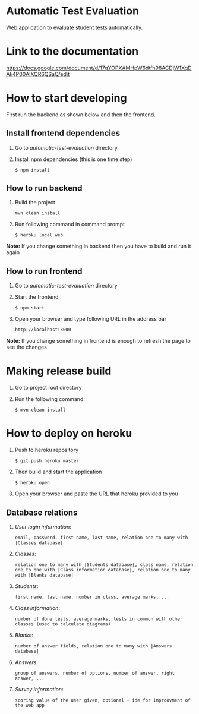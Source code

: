 Automatic Test Evaluation
======================

Web application to evaluate student tests automatically.

# Link to the documentation

https://docs.google.com/document/d/17gYOPXAMHpW6dtfh98ACDjW1XqDAk4P00AlXQR6QSaQ/edit

# How to start developing

First run the backend as shown below and then the frontend.

Install frontend dependencies
-----------------------------
1. Go to *automatic-test-evaluation* directory
2. Install npm dependencies (this is one time step)

    `$ npm install`

How to run backend
------------------
1. Build the project

    `mvn clean install`
2. Run following command in command prompt

    `$ heroku local web`

**Note:** If you change something in backend then you have to build and run it again

How to run frontend
-------------------
1. Go to *automatic-test-evaluation* directory
2. Start the frontend
   
    `$ npm start`
3. Open your browser and type following URL in the address bar

    `http://localhost:3000`

**Note:** If you change something in frontend is enough to refresh the page to see the changes


# Making release build

1. Go to project root directory
2. Run the following command:

    `$ mvn clean install`

# How to deploy on heroku
1. Push to heroku repository

    `$ git push heroku master`
2. Then build and start the application

    `$ heroku open`
3. Open your browser and paste the URL that heroku provided to you

Database relations
------------------
1. *User login information*: 

    ` email, password, first name, last name, relation one to many with |Classes database| `
    
2. *Classes*:

    ` relation one to many with |Students database|, class name, relation one to one with |Class information database|, relation one to many with |Blanks database| `
    
3. *Students*:

    ` first name, last name, number in class, average marks, ... `
    
4. *Class information*:

    ` number of done tests, average marks, tests in common with other classes (used to calculate diagrams) `
    
5. *Blanks*:

    ` number of answer fields, relation one to many with |Answers database| `
    
6. *Answers*:

    `group of answers, number of options, number of answer, right answer, ... `
    
7. *Survey information*:

    ` scoring value of the user given, optional - ide for improovment of the web app `
